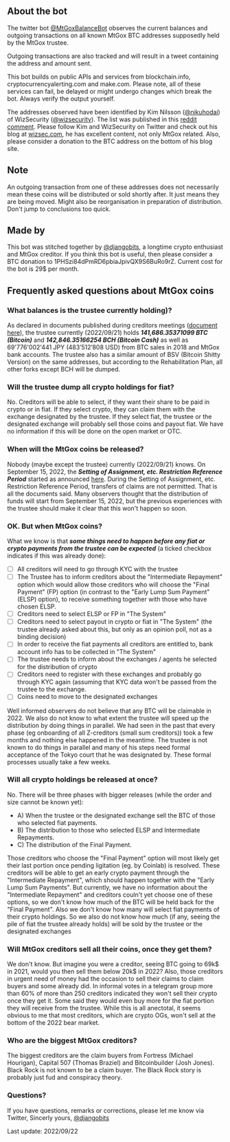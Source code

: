 ## About the bot

The twitter bot [@MtGoxBalanceBot](https://twitter.com/mtgoxbalancebot) observes the current balances and outgoing transactions on all known MtGox BTC addresses supposedly held by the MtGox trustee. 

Outgoing transactions are also tracked and will result in a tweet containing the address and amount sent. 

This bot builds on public APIs and services from blockchain.info, cryptocurrencyalerting.com and make.com. Please note, all of these services can fail, be delayed or might undergo changes which break the bot. Always verify the output yourself.

The addresses observed have been identified by Kim Nilsson ([@nikuhodai](https://twitter.com/nikuhodai)) of WizSecurity ([@wizsecurity](https://twitter.com/wizsecurity)). The list was published in this [reddit comment](https://www.reddit.com/r/mtgoxinsolvency/comments/82m0dl/comment/dvd2vre/). Please follow Kim and WizSecurity on Twitter and check out his blog at [wizsec.com](https://blog.wizsec.jp/), he has excellent content, not only MtGox related. Also, please consider a donation to the BTC address on the bottom of his blog site.

## Note

An outgoing transaction from one of these addresses does not necessarily mean these coins will be distributed or sold shortly after. It just means they are being moved. Might also be reorganisation in preparation of distribution. Don't jump to conclusions too quick.


## Made by

This bot was stitched together by [@djangobits](https://twitter.com/djangobits), a longtime crypto enthusiast and MtGox creditor. If you think this bot is useful, then please consider a BTC donation to 1PHSzi84dPmRD6pbiaJpivQX9S6BuRo9rZ. Current cost for the bot is 29$ per month. 

## Frequently asked questions about MtGox coins

### What balances is the trustee currently holding)?
As declared in documents published during creditors meetings ([document here](http://www.mtgox.com/img/pdf/20191001_report.pdf)), the trustee currently (2022/09/21) holds ***141,686.35371099 BTC (Bitcoin)*** and ***142,846.35166254 BCH (Bitcoin Cash)*** as well as 69'776'002'441 JPY (483’512’808 USD) from BTC sales in 2018 and MtGox bank accounts. The trustee also has a similar amount of BSV (Bitcoin Shitty Version) on the same addresses, but according to the Rehabilitation Plan, all other forks except BCH will be dumped.

### Will the trustee dump all crypto holdings for fiat?
No. Creditors will be able to select, if they want their share to be paid in crypto or in fiat. If they select crypto, they can claim them with the exchange designated by the trustee. If they select fiat, the trustee or the designated exchange will probably sell those coins and payout fiat. We have no information if this will be done on the open market or OTC.

### When will the MtGox coins be released?
Nobody (maybe except the trustee) currently (2022/09/21) knows. On September 15, 2022, the ***Setting of Assignment, etc. Restriction Reference Period*** started as announced [here](http://www.mtgox.com/img/pdf/20220831_announcement_en.pdf). During the Setting of Assignment, etc. Restriction Reference Period, transfers of claims are not permitted. That is all the documents said. Many observers thought that the distribution of funds will start from September 15, 2022, but the previous experiences with the trustee should make it clear that this won't happen so soon.

### OK. But when MtGox coins?
What we know is that ***some things need to happen before any fiat or crypto payments from the trustee can be expected*** (a ticked checkbox indicates if this was already done): 

- [ ]  All creditors will need to go through KYC with the trustee
- [ ]  The Trustee has to inform creditors about the "Intermediate Repayment" option which would allow those creditors who will choose the "Final Payment" (FP) option (in contrast to the "Early Lump Sum Payment" (ELSP) option), to receive something together with those who have chosen ELSP.
- [ ]  Creditors need to select ELSP or FP in "The System"
- [ ]  Creditors need to select payout in crypto or fiat in "The System" (the trustee already asked about this, but only as an opinion poll, not as a binding decision)
- [ ]  In order to receive the fiat payments all creditors are entitled to, bank account info has to be collected in "The System"
- [ ]  The trustee needs to inform about the exchanges / agents he selected for the distribution of crypto
- [ ]  Creditors need to register with these exchanges and probably go through KYC again (assuming that KYC data won't be passed from the trustee to the exchange.
- [ ]  Coins need to move to the designated exchanges

Well informed observers do not believe that any BTC will be claimable in 2022. We also do not know to what extent the trustee will speed up the distribution by doing things in parallel. We had seen in the past that every phase (eg onboarding of all Z-creditors (small sum creditors)) took a few months and nothing else happened in the meantime. The trustee is not known to do things in parallel and many of his steps need formal acceptance of the Tokyo court that he was designated by. These formal processes usually take a few weeks.

### Will all crypto holdings be released at once?
No. There will be three phases with bigger releases (while the order and size cannot be known yet): 

- A) When the trustee or the designated exchange sell the BTC of those who selected fiat payments. 
- B) The distribution to those who selected ELSP and Intermediate Repayments. 
- C) The distribution of the Final Payment. 

Those creditors who choose the "Final Payment" option will most likely get their last portion once pending ligitation (eg. by Coinlab) is resolved. These creditors will be able to get an early crypto payment through the "Intermediate Repayment", which should happen together with the "Early Lump Sum Payments". But currently, we have no information about the "Intermediate Repayment" and creditors couln't yet choose one of these options, so we don't know how much of the BTC will be held back for the "Final Payment". Also we don't know how many will select fiat payments of their crypto holdings. So we also do not know how much (if any, seeing the pile of fiat the trustee already holds) will be sold by the trustee or the designated exchanges

### Will MtGox creditors sell all their coins, once they get them?
We don't know. But imagine you were a creditor, seeing BTC going to 69k$ in 2021, would you then sell them below 20k$ in 2022? Also, those creditors in urgent need of money had the occasion to sell their claims to claim buyers and some already did. In informal votes in a telegram group more than 60% of more than 250 creditors indicated they won't sell their crypto once they get it. Some said they would even buy more for the fiat portion they will receive from the trustee. While this is all anectotal, it seems obvious to me that most creditors, which are crypto OGs, won't sell at the bottom of the 2022 bear market.

### Who are the biggest MtGox creditors?
The biggest creditors are the claim buyers from Fortress (Michael Hourigan), Capital 507 (Thomas Braziel) and Bitcoinbuilder (Josh Jones). Black Rock is not known to be a claim buyer. The Black Rock story is probably just fud and conspiracy theory.

### Questions?
If you have questions, remarks or corrections, please let me know via Twitter,
Sincerly yours,
[@djangobits](https://twitter.com/djangobits)

Last update: 2022/09/22







